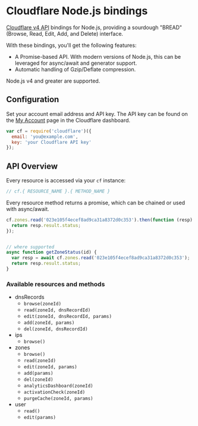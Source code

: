 # Cloudflare Node.js bindings

[Cloudflare v4 API][cf-api] bindings for Node.js, providing a sourdough
"BREAD" (Browse, Read, Edit, Add, and Delete) interface.

[cf-api]: https://api.cloudflare.com/

With these bindings, you'll get the following features:

* A Promise-based API. With modern versions of Node.js, this can be
  leveraged for async/await and generator support.
* Automatic handling of Gzip/Deflate compression.

Node.js v4 and greater are supported.

## Configuration

Set your account email address and API key.  The API key can be found on
the [My Account][my-account] page in the Cloudflare dashboard.

[my-account]: https://www.cloudflare.com/a/account

```javascript
var cf = require('cloudflare')({
  email: 'you@example.com',
  key: 'your Cloudflare API key'
});
```

## API Overview

Every resource is accessed via your `cf` instance:

```javascript
// cf.{ RESOURCE_NAME }.{ METHOD_NAME }
```

Every resource method returns a promise, which can be chained or used
with async/await.

```javascript
cf.zones.read('023e105f4ecef8ad9ca31a8372d0c353').then(function (resp) {
  return resp.result.status;
});


// where supported
async function getZoneStatus(id) {
  var resp = await cf.zones.read('023e105f4ecef8ad9ca31a8372d0c353');
  return resp.result.status;
}
```

### Available resources and methods

* dnsRecords
    * `browse(zoneId)`
    * `read(zoneId, dnsRecordId)`
    * `edit(zoneId, dnsRecordId, params)`
    * `add(zoneId, params)`
    * `del(zoneId, dnsRecordId)`
* ips
    * `browse()`
* zones
    * `browse()`
    * `read(zoneId)`
    * `edit(zoneId, params)`
    * `add(params)`
    * `del(zoneId)`
    * `analyticsDashboard(zoneId)`
    * `activationCheck(zoneId)`
    * `purgeCache(zoneId, params)`
* user
    * `read()`
    * `edit(params)`
